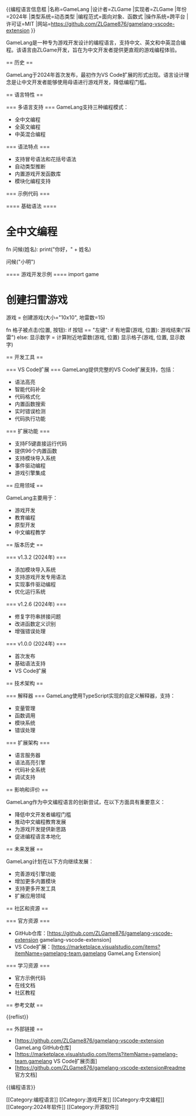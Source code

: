 {{编程语言信息框
|名称=GameLang
|设计者=ZLGame
|实现者=ZLGame
|年份=2024年
|类型系统=动态类型
|编程范式=面向对象、函数式
|操作系统=跨平台
|许可证=MIT
|网站=https://github.com/ZLGame876/gamelang-vscode-extension
}}

GameLang是一种专为游戏开发设计的编程语言，支持中文、英文和中英混合编程。该语言由ZLGame开发，旨在为中文开发者提供更直观的游戏编程体验。

== 历史 ==

GameLang于2024年首次发布，最初作为VS Code扩展的形式出现。语言设计理念是让中文开发者能够使用母语进行游戏开发，降低编程门槛。

== 语言特性 ==

=== 多语言支持 ===
GameLang支持三种编程模式：
* 全中文编程
* 全英文编程  
* 中英混合编程

=== 语法特点 ===
* 支持冒号语法和花括号语法
* 自动类型推断
* 内置游戏开发函数库
* 模块化编程支持

=== 示例代码 ===

==== 基础语法 ====
<source lang="ln">
# 全中文编程
fn 问候(姓名):
    print("你好，" + 姓名)

问候("小明")
</source>

==== 游戏开发示例 ====
<source lang="ln">
import game

# 创建扫雷游戏
游戏 = 创建游戏(大小="10x10", 地雷数=15)

fn 格子被点击(位置, 按钮):
    if 按钮 == "左键":
        if 有地雷(游戏, 位置):
            游戏结束("踩雷")
        else:
            显示数字 = 计算附近地雷数(游戏, 位置)
            显示格子(游戏, 位置, 显示数字)
</source>

== 开发工具 ==

=== VS Code扩展 ===
GameLang提供完整的VS Code扩展支持，包括：
* 语法高亮
* 智能代码补全
* 代码格式化
* 内置函数搜索
* 实时错误检测
* 代码执行功能

=== 扩展功能 ===
* 支持F5键直接运行代码
* 提供96个内置函数
* 支持模块导入系统
* 事件驱动编程
* 游戏引擎集成

== 应用领域 ==

GameLang主要用于：
* 游戏开发
* 教育编程
* 原型开发
* 中文编程教学

== 版本历史 ==

=== v1.3.2 (2024年) ===
* 添加模块导入系统
* 支持游戏开发专用语法
* 实现事件驱动编程
* 优化运行系统

=== v1.2.6 (2024年) ===
* 修复字符串拼接问题
* 改进函数定义识别
* 增强错误处理

=== v1.0.0 (2024年) ===
* 首次发布
* 基础语法支持
* VS Code扩展

== 技术架构 ==

=== 解释器 ===
GameLang使用TypeScript实现的自定义解释器，支持：
* 变量管理
* 函数调用
* 模块系统
* 错误处理

=== 扩展架构 ===
* 语言服务器
* 语法高亮引擎
* 代码补全系统
* 调试支持

== 影响和评价 ==

GameLang作为中文编程语言的创新尝试，在以下方面具有重要意义：
* 降低中文开发者编程门槛
* 推动中文编程教育发展
* 为游戏开发提供新思路
* 促进编程语言本地化

== 未来发展 ==

GameLang计划在以下方向继续发展：
* 完善游戏引擎功能
* 增加更多内置模块
* 支持更多开发工具
* 扩展应用领域

== 社区和资源 ==

=== 官方资源 ===
* GitHub仓库：[https://github.com/ZLGame876/gamelang-vscode-extension gamelang-vscode-extension]
* VS Code扩展：[https://marketplace.visualstudio.com/items?itemName=gamelang-team.gamelang GameLang Extension]

=== 学习资源 ===
* 官方示例代码
* 在线文档
* 社区教程

== 参考文献 ==

{{reflist}}

== 外部链接 ==

* [https://github.com/ZLGame876/gamelang-vscode-extension GameLang GitHub仓库]
* [https://marketplace.visualstudio.com/items?itemName=gamelang-team.gamelang VS Code扩展页面]
* [https://github.com/ZLGame876/gamelang-vscode-extension#readme 官方文档]

{{编程语言}}

[[Category:编程语言]]
[[Category:游戏开发]]
[[Category:中文编程]]
[[Category:2024年软件]]
[[Category:开源软件]] 
